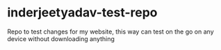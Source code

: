 # inderjeetyadav-test-repo
Repo to test changes for my website, this way can test on the go on any device without downloading anything
